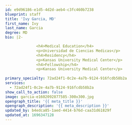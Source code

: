 ```yaml
---
id: e9d96186-e1d5-4d2d-aeb4-c3fc460b7238
blueprint: staff
title: 'Ivy Garcia, MD'
first_name: Ivy
last_name: Garcia
degree: MD
bio: |2-

              <h4>Medical Education</h4>
              <p>Universidad de Ciencias Medicas</p>
              <h4>Residency</h4>
              <p>Kansas University Medical Center</p>
              <h4>Fellowship</h4>
              <p>Kansas University Medical Center</p>
          
primary_specialty: 72ad24f1-0c2e-4a7b-9124-916fcdb58b2a
services:
  - 72ad24f1-0c2e-4a7b-9124-916fcdb58b2a
show_call_to_action: false
image: garcia-e1602092877585-300x300.jpg
opengraph_title: '{{ meta_title }}'
opengraph_description: '{{ meta_description }}'
updated_by: b4edca85-1aed-4414-b76d-caa31d61829f
updated_at: 1696347128
---
```

